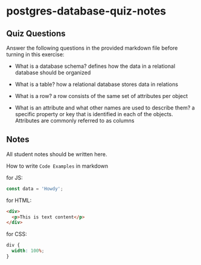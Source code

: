 # postgres-database-quiz-notes

## Quiz Questions

Answer the following questions in the provided markdown file before turning in this exercise:

- What is a database schema?
  defines how the data in a relational database should be organized

- What is a table?
  how a relational database stores data in relations

- What is a row?
  a row consists of the same set of attributes per object

- What is an attribute and what other names are used to describe them?
  a specific property or key that is identified in each of the objects. Attributes are commonly referred to as columns

## Notes

All student notes should be written here.

How to write `Code Examples` in markdown

for JS:

```javascript
const data = 'Howdy';
```

for HTML:

```html
<div>
  <p>This is text content</p>
</div>
```

for CSS:

```css
div {
  width: 100%;
}
```
